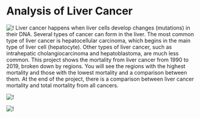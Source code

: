 # Analysis of Liver Cancer
![!](https://user-images.githubusercontent.com/75258625/154843190-1afc1a5c-6739-4ac6-8e5c-52313696e01a.png) Liver cancer happens when liver cells develop changes (mutations) in their DNA. Several types of cancer can form in the liver. The most common type of liver cancer is hepatocellular carcinoma, which begins in the main type of liver cell (hepatocyte). Other types of liver cancer, such as intrahepatic cholangiocarcinoma and hepatoblastoma, are much less common. This project shows the mortality from liver cancer from 1990 to 2019, broken down by regions. You will see the regions with the highest mortality and those with the lowest mortality and a comparison between them. At the end of the project, there is a comparison between liver cancer mortality and total mortality from all cancers.



![!](https://user-images.githubusercontent.com/75258625/154843153-688333f3-6c0e-4e8d-982e-94d96308c687.png)



![!](https://user-images.githubusercontent.com/75258625/154843180-c58ea47d-c021-4a1c-9079-a1db22c15b68.png)
